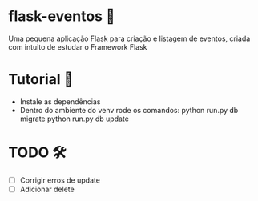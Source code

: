 # flask-eventos 📖
Uma pequena aplicação Flask para criação e listagem de eventos, criada com intuito de estudar o Framework Flask

# Tutorial 📝
- Instale as dependências
- Dentro do ambiente do venv rode os comandos:
    python run.py db migrate
    python run.py db update

# TODO 🛠
- [ ] Corrigir erros de update
- [ ] Adicionar delete
